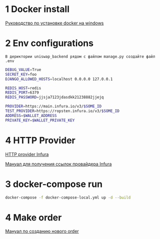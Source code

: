 # 1 Docker install 
[Руководство по установке docker на windows](https://docs.docker.com/desktop/windows/install/)

# 2 Env configurations
    В дериктории uniswap_backend рядом с файлом manage.py создайте файл .env
```bash
DEBUG_VALUE=True
SECRET_KEY=foo
DJANGO_ALLOWED_HOSTS=localhost 0.0.0.0 127.0.0.1

REDIS_HOST=redis
REDIS_PORT=6379
REDIS_PASSWORD=jjsja7123jdasdkk21238882jjejq

PROVIDER=https://main.infura.io/v3/$SOME_ID
TEST_PROVIDER=https://ropsten.infura.io/v3/$SOME_ID
ADDRESS=$WALLET_ADDRESS
PRIVATE_KEY=$WALLET_PRIVATE_KEY
```

# 4 HTTP Provider
[HTTP provider Infura](https://infura.io/)

[Мануал для получения ссылок провайдера Infura ](https://docs.google.com/document/d/1S8iiQL58zHLdebmAbakcnMEitQlEIimCjuXpLJypByA/edit?usp=sharing)

# 3 docker-compose run
```bash
docker-compose -f docker-compose-local.yml up -d --build
```
# 4 Make order

[Мануал по созданию нового order](https://docs.google.com/document/d/1c5_-flG4l_5OkGY_-6RA1ddEVeL91IlvDsRBew8ENfI/edit)